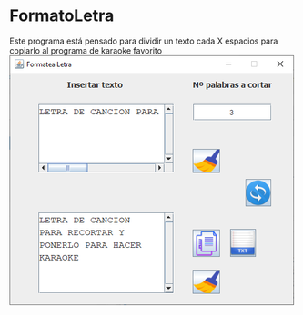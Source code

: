 # FormatoLetra
Este programa está pensado para dividir un texto cada X espacios para copiarlo al programa de karaoke favorito
![Preview](preview.png)